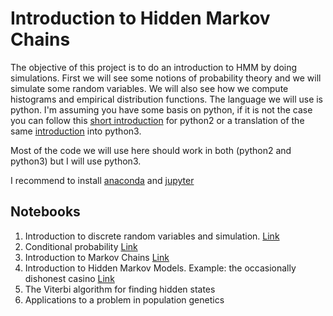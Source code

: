 # Introduction to Hidden Markov Chains

The objective of this project is to do an introduction to HMM by doing simulations. First we will see some notions of probability theory and we will simulate some random variables. We will also see how we compute histograms and empirical distribution functions.
The language we will use is python. I'm assuming you have some basis on python, if it is not the case you can follow this [short introduction](https://github.com/rajathkmp/Python-Lectures "python2 tutorial") for python2 or a translation of the same [introduction](https://gitlab.erc.monash.edu.au/andrease/Python4Maths/tree/master "python3 tutorial") into python3.

Most of the code we will use here should work in both (python2 and python3) but I will use python3.

I recommend to install [anaconda](https://www.anaconda.com/download/) and [jupyter](http://jupyter.org/)

Notebooks
---------

1. Introduction to discrete random variables and simulation. [Link](./Notebooks/randomVariableSimulation.ipynb)
2. Conditional probability [Link](./Notebooks/02-ProbabilitesConditionnelles.ipynb)
3. Introduction to Markov Chains [Link](./Notebooks/03-ChainesDeMarkov_Exemples.ipynb)
4. Introduction to Hidden Markov Models. Example: the occasionally dishonest casino [Link](./Notebooks/04-Casino_malhonnête.ipynb)
5. The Viterbi algorithm for finding hidden states
6. Applications to a problem in population genetics

